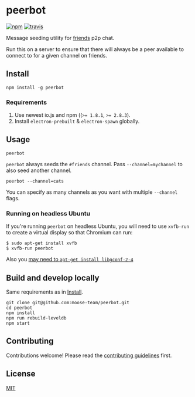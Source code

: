 # peerbot

[![npm][npm-image]][npm-url]
[![travis][travis-image]][travis-url]

[npm-image]: https://img.shields.io/npm/v/peerbot.svg?style=flat-square
[npm-url]: https://www.npmjs.com/package/peerbot
[travis-image]: https://img.shields.io/travis/moose-team/peerbot.svg?style=flat-square
[travis-url]: https://travis-ci.org/moose-team/peerbot

Message seeding utility for [friends](https://github.com/moose-team/friends) p2p chat.

Run this on a server to ensure that there will always be a peer available to connect to for a given channel on friends.

## Install

```
npm install -g peerbot
```

### Requirements

1. Use newest io.js and npm ((`>= 1.8.1`, `>= 2.8.3`).
2. Install `electron-prebuilt` & `electron-spawn` globally.

## Usage

```
peerbot
```

`peerbot` always seeds the `#friends` channel. Pass `--channel=mychannel` to also seed another channel.

```
peerbot --channel=cats
```

You can specify as many channels as you want with multiple `--channel` flags.

### Running on headless Ubuntu

If you're running `peerbot` on headless Ubuntu, you will need to use `xvfb-run` to create a virtual display so that Chromium can run:

```
$ sudo apt-get install xvfb
$ xvfb-run peerbot
```

Also you [may need to `apt-get install libgconf-2-4`](https://github.com/atom/electron/issues/1518)

## Build and develop locally

Same requirements as in [Install](#install).

```
git clone git@github.com:moose-team/peerbot.git
cd peerbot
npm install
npm run rebuild-leveldb
npm start
```

## Contributing

Contributions welcome! Please read the [contributing guidelines](CONTRIBUTING.md) first.

## License

[MIT](LICENSE.md)
